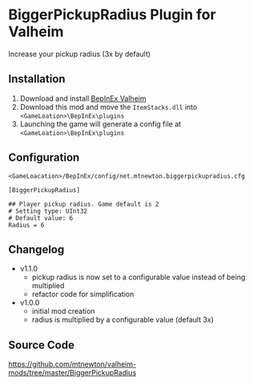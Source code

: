 # BiggerPickupRadius Plugin for Valheim
Increase your pickup radius (3x by default)

## Installation
1. Download and install [BepInEx Valheim](https://valheim.thunderstore.io/package/denikson/BepInExPack_Valheim/])
2. Download this mod and move the `ItemStacks.dll` into `<GameLoation>\BepInEx\plugins`
3. Launching the game will generate a config file at `<GameLoation>\BepInEx\plugins`

## Configuration
`<GameLoacation>/BepInEx/config/net.mtnewton.biggerpickupradius.cfg`
```
[BiggerPickupRadius]

## Player pickup radius. Game default is 2
# Setting type: UInt32
# Default value: 6
Radius = 6
```

## Changelog
- v1.1.0
  - pickup radius is now set to a configurable value instead of being multiplied
  - refactor code for simplification
- v1.0.0
  - initial mod creation
  - radius is multiplied by a configurable value (default 3x)

## Source Code
https://github.com/mtnewton/valheim-mods/tree/master/BiggerPickupRadius
